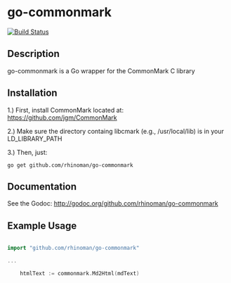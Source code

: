 go-commonmark
=======


[![Build Status](https://travis-ci.org/rhinoman/go-commonmark.svg?branch=master)](https://travis-ci.org/rhinoman/go-commonmark)

Description
-----------

go-commonmark is a Go wrapper for the CommonMark C library


Installation
------------

1.) First, install CommonMark located at: https://github.com/jgm/CommonMark

2.) Make sure the directory containg libcmark (e.g., /usr/local/lib) is in your LD_LIBRARY_PATH

3.) Then, just:

```
go get github.com/rhinoman/go-commonmark
```

Documentation
-------------

See the Godoc: http://godoc.org/github.com/rhinoman/go-commonmark


Example Usage
-------------

```go

import "github.com/rhinoman/go-commonmark"

...

	htmlText := commonmark.Md2Html(mdText)  

```
